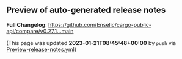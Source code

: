 ## Preview of auto-generated release notes
<!-- Release notes generated using configuration in .github/release.yml at main -->



**Full Changelog**: https://github.com/Enselic/cargo-public-api/compare/v0.27.1...main


(This page was updated **2023-01-21T08:45:48+00:00** by `push` via [Preview-release-notes.yml](https://github.com/Enselic/cargo-public-api/actions/runs/3974074037))
